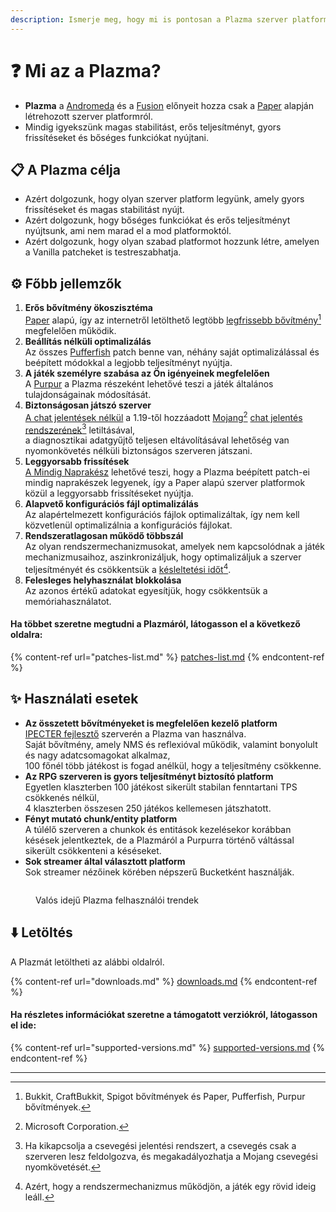 ```yaml
---
description: Ismerje meg, hogy mi is pontosan a Plazma szerver platform.
---
```


# ❓ Mi az a Plazma?

- **Plazma** a [Andromeda](https://github.com/EarendelArchived/Andromeda) és a [Fusion](https://github.com/RuinedTechnologyUnify/Fusion) előnyeit hozza csak a [Paper](https://github.com/PaperMC/Paper) alapján létrehozott szerver platformról.
- Mindig igyekszünk magas stabilitást, erős teljesítményt, gyors frissítéseket és bőséges funkciókat nyújtani.

## 📋 A Plazma célja <a href="#id-1" id="id-1"></a>

- Azért dolgozunk, hogy olyan szerver platform legyünk, amely gyors frissítéseket és magas stabilitást nyújt.
- Azért dolgozunk, hogy bőséges funkciókat és erős teljesítményt nyújtsunk, ami nem marad el a mod platformoktól.
- Azért dolgozunk, hogy olyan szabad platformot hozzunk létre, amelyen a Vanilla patcheket is testreszabhatja.

## ⚙️ Főbb jellemzők <a href="#id-2" id="id-2"></a>

1. **Erős bővítmény ökoszisztéma**\
   [Paper](https://github.com/PaperMC/Paper) alapú, így
   az internetről letölthető legtöbb [legfrissebb bővítmény](#user-content-fn-1)[^1] megfelelően működik.
2. **Beállítás nélküli optimalizálás**\
   Az összes [Pufferfish](https://github.com/pufferfish-gg/Pufferfish) patch benne van,
   néhány saját optimalizálással és beépített módokkal a legjobb teljesítményt nyújtja.
3. **A játék személyre szabása az Ön igényeinek megfelelően**\
   A [Purpur](https://github.com/PurpurMC/Purpur) a Plazma részeként lehetővé teszi a játék
   általános tulajdonságainak módosítását.
4. **Biztonságosan játszó szerver**\
   [A chat jelentések nélkül](https://github.com/Aizistral-Studios/No-Chat-Reports) a 1.19-től hozzáadott
   [Mojang](#user-content-fn-2)[^2] [chat jelentés rendszerének](#user-content-fn-3)[^3] letiltásával,\
   a diagnosztikai adatgyűjtő teljesen eltávolításával lehetőség van nyomonkövetés nélküli biztonságos szerveren játszani.
5. **Leggyorsabb frissítések**\
   [A Mindig Naprakész](https://github.com/PlazmaMC/AlwaysUpToDate) lehetővé teszi, hogy a Plazma beépített patch-ei mindig naprakészek legyenek, így a Paper alapú szerver platformok közül a leggyorsabb frissítéseket nyújtja.
6. **Alapvető konfigurációs fájl optimalizálás**\
   Az alapértelmezett konfigurációs fájlok optimalizáltak, így nem kell közvetlenül optimalizálnia a konfigurációs fájlokat.
7. **Rendszeratlagosan működő többszál**\
   Az olyan rendszermechanizmusokat, amelyek nem kapcsolódnak a játék mechanizmusaihoz, aszinkronizáljuk, hogy optimalizáljuk a szerver teljesítményét és csökkentsük a [késleltetési időt](#user-content-fn-4)[^4].
8. **Felesleges helyhasználat blokkolása**\
   Az azonos értékű adatokat egyesítjük, hogy csökkentsük a memóriahasználatot.

#### Ha többet szeretne megtudni a Plazmáról, látogasson el a következő oldalra: <a href="#etc-1" id="etc-1"></a>

{% content-ref url="patches-list.md" %}
[patches-list.md](patches-list.md)
{% endcontent-ref %}

## ✨ Használati esetek <a href="#id-3" id="id-3"></a>

- **Az összetett bővítményeket is megfelelően kezelő platform**\
  [IPECTER fejlesztő](https://github.com/IPECTER) szerverén a Plazma van használva.\
  Saját bővítmény, amely NMS és reflexióval működik, valamint bonyolult és nagy adatcsomagokat alkalmaz,\
  100 főnél több játékost is fogad anélkül, hogy a teljesítmény csökkenne.
- **Az RPG szerveren is gyors teljesítményt biztosító platform**\
  Egyetlen klaszterben 100 játékost sikerült stabilan fenntartani TPS csökkenés nélkül,\
  4 klaszterben összesen 250 játékos kellemesen játszhatott.
- **Fényt mutató chunk/entity platform**\
  A túlélő szerveren a chunkok és entitások kezelésekor korábban késések jelentkeztek, de a Plazmáról a Purpurra történő váltással sikerült csökkenteni a késéseket.
- **Sok streamer által választott platform**\
  Sok streamer nézőinek körében népszerű Bucketként használják.

<figure>
   <img src="https://badge.plazmamc.org/internal/bstats" alt="">
   
   <figcaption><p>Valós idejű Plazma felhasználói trendek</p></figcaption>
</figure>

## ⬇️ Letöltés

A Plazmát letöltheti az alábbi oldalról.

{% content-ref url="downloads.md" %}
[downloads.md](downloads.md)
{% endcontent-ref %}

#### Ha részletes információkat szeretne a támogatott verziókról, látogasson el ide:

{% content-ref url="supported-versions.md" %}
[supported-versions.md](supported-versions.md)
{% endcontent-ref %}

***

[^1]: Bukkit, CraftBukkit, Spigot bővítmények és Paper, Pufferfish, Purpur bővítmények.

[^2]: Microsoft Corporation.

[^3]: Ha kikapcsolja a csevegési jelentési rendszert, a csevegés csak a szerveren lesz feldolgozva, és megakadályozhatja a Mojang csevegési nyomkövetését.

[^4]: Azért, hogy a rendszermechanizmus működjön, a játék egy rövid ideig leáll.
